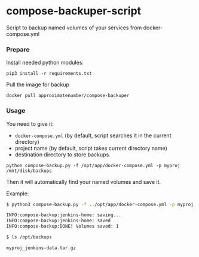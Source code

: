 # compose-backuper-script
Script to backup named volumes of your services from docker-compose.yml

### Prepare

Install needed python modules:

`pip3 install -r requirements.txt`

Pull the image for backup

`docker pull approximatenumber/compose-backuper`

### Usage

You need to give it:

- `docker-compose.yml` (by default, script searches it in the current directory)
- project name (by default, script takes current directory name)
- destination directory to store backups.

`python compose-backup.py -f /opt/app/docker-compose.yml -p myproj /mnt/disk/backups`

Then it will automatically find your named volumes and save it.

Example:

```bash
$ python3 compose-backup.py -f ../opt/app/docker-compose.yml -p myproj -d /opt/backups/

INFO:compose-backup:jenkins-home: saving...
INFO:compose-backup:jenkins-home: saved
INFO:compose-backup:DONE! Volumes saved: 1

$ ls /opt/backups

myproj_jenkins-data.tar.gz
```
